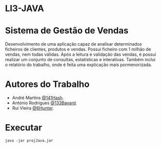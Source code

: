 # LI3-JAVA
# Sistema de Gestão de Vendas

Desenvolvimento de uma aplicação capaz de analisar determinados ficheiros de clientes, produtos e vendas.
Possui ficheiro com 1 milhão de vendas, nem todas válidas.
Após a leitura e validação das vendas, é possui realizar um conjunto de consultas, estatísticas e interativas.
Também inclui o relatório do trabalho, onde é feita uma explicação mais pormenorizada.

# Autores do Trabalho

- André Martins [@141Hash](https://github.com/141Hash).
- António Rodrigues [@133Bayard](https://github.com/133Bayard).
- Rui Vieira [@6Hunter](https://github.com/6Hunter).


# Executar 
`java -jar projJava.jar`
